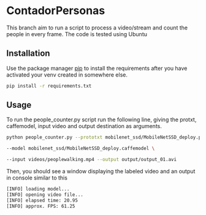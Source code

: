 # ContadorPersonas

This branch aim to run a script to process a video/stream and count the people in every frame.
The code is tested using Ubuntu 

## Installation

Use the package manager [pip](https://pip.pypa.io/en/stable/) to install the requirements after you have activated your venv created in somewhere else.

```bash
pip install -r requirements.txt
```

## Usage

To run the people_counter.py script run the following line, giving the protxt, caffemodel, input video and output destination as arguments.
```bash
python people_counter.py --prototxt mobilenet_ssd/MobileNetSSD_deploy.prototxt \

--model mobilenet_ssd/MobileNetSSD_deploy.caffemodel \

--input videos/peoplewalking.mp4 --output output/output_01.avi
```
Then, you should see a window displaying the labeled video and an output in console similar to this

```bash
[INFO] loading model...
[INFO] opening video file...
[INFO] elapsed time: 20.95
[INFO] approx. FPS: 61.25
```